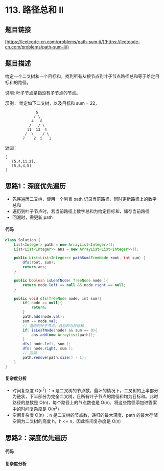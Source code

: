 # 113. 路径总和 II

## 题目链接
[https://leetcode-cn.com/problems/path-sum-ii/](https://leetcode-cn.com/problems/path-sum-ii/)

## 题目描述
给定一个二叉树和一个目标和，找到所有从根节点到叶子节点路径总和等于给定目标和的路径。

说明: 叶子节点是指没有子节点的节点。

示例：
给定如下二叉树，以及目标和 sum = 22，

```
              5
             / \
            4   8
           /   / \
          11  13  4
         /  \    / \
        7    2  5   1
```

返回：
```
[
   [5,4,11,2],
   [5,8,4,5]
]
```

## 思路1：深度优先遍历
 - 先序遍历二叉树，使用一个列表 path 记录当前路径，同时更新路径上的数字总和
 - 遍历到叶子节点时，若当前路径上数字总和为给定目标和，储存当前路径
 - 回溯时，需更新 path

#### 代码
```java
class Solution {
    List<Integer> path = new ArrayList<Integer>();
    List<List<Integer>> ans = new ArrayList<List<Integer>>();

    public List<List<Integer>> pathSum(TreeNode root, int sum) {
        dfs(root, sum);
        return ans;
    }

    public boolean isLeafNode( TreeNode node ){
        return node.left == null && node.right == null;
    }

    public void dfs(TreeNode node, int sum){
        if( node == null){
            return;
        }
        path.add(node.val);
        sum -= node.val;
        // 遍历到叶子节点，且总和为目标和
        if( isLeafNode(node) && sum == 0){
            ans.add(new ArrayList(path));
        }
        dfs( node.left, sum );
        dfs( node.right, sum );
        // 回溯
        path.remove(path.size() - 1);
    }
}
```

#### 复杂度分析
 - 时间复杂度 O(n<sup>2</sup>) ：n 是二叉树的节点数，最坏的情况下，二叉树的上半部分为链状，下半部分为完全二叉树，且所有叶子节点的路径和均为目标和。此时路径的总数是 O(n)，每个路径上的节点数也是 O(n)，将这些路径添加进答案中的时间复杂度是 O(n<sup>2</sup>)
 - 空间复杂度 O(n) ：n 是二叉树的节点数，递归的最大深度、path 的最大存储空间为二叉树的高度 h，h <= n，因此空间复杂度是 O(n)

## 思路2：深度优先遍历


#### 代码


#### 复杂度分析

